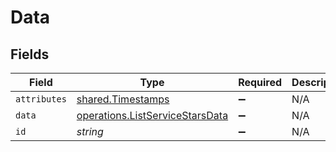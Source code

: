 # Data


## Fields

| Field                                                                              | Type                                                                               | Required                                                                           | Description                                                                        | Example                                                                            |
| ---------------------------------------------------------------------------------- | ---------------------------------------------------------------------------------- | ---------------------------------------------------------------------------------- | ---------------------------------------------------------------------------------- | ---------------------------------------------------------------------------------- |
| `attributes`                                                                       | [shared.Timestamps](../../models/shared/timestamps.md)                             | :heavy_minus_sign:                                                                 | N/A                                                                                |                                                                                    |
| `data`                                                                             | [operations.ListServiceStarsData](../../models/operations/listservicestarsdata.md) | :heavy_minus_sign:                                                                 | N/A                                                                                |                                                                                    |
| `id`                                                                               | *string*                                                                           | :heavy_minus_sign:                                                                 | N/A                                                                                | 3krg2uUGZzb2W9Euo4moOY                                                             |